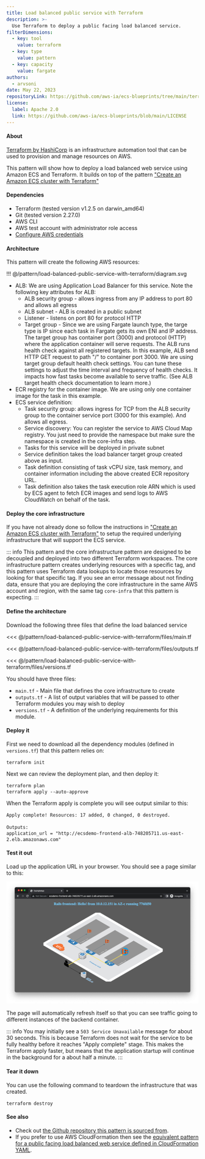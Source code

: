 ```yaml
---
title: Load balanced public service with Terraform
description: >-
  Use Terraform to deploy a public facing load balanced service.
filterDimensions:
  - key: tool
    value: terraform
  - key: type
    value: pattern
  - key: capacity
    value: fargate
authors:
  - arvsoni
date: May 22, 2023
repositoryLink: https://github.com/aws-ia/ecs-blueprints/tree/main/terraform/fargate-examples/lb-service
license:
  label: Apache 2.0
  link: https://github.com/aws-ia/ecs-blueprints/blob/main/LICENSE
---
```


#### About

[Terraform by HashiCorp](https://www.terraform.io/) is an infrastructure automation tool that can be used to provision and manage resources on AWS.

This pattern will show how to deploy a load balanced web service using Amazon ECS and Terraform. It builds on top of the pattern ["Create an Amazon ECS cluster with Terraform"](/amazon-ecs-cluster-with-terraform)

#### Dependencies

- Terraform (tested version v1.2.5 on darwin_amd64)
- Git (tested version 2.27.0)
- AWS CLI
- AWS test account with administrator role access
- [Configure AWS credentials](https://docs.aws.amazon.com/cli/latest/userguide/cli-chap-configure.html)

#### Architecture

This pattern will create the following AWS resources:

!!! @/pattern/load-balanced-public-service-with-terraform/diagram.svg

* ALB: We are using Application Load Balancer for this service. Note the following key attributes for ALB:
  - ALB security group - allows ingress from any IP address to port 80 and allows all egress
  - ALB subnet - ALB is created in a public subnet
  - Listener - listens on port 80 for protocol HTTP
  - Target group - Since we are using Fargate launch type, the targe type is IP since each task in Fargate gets its own ENI and IP address. The target group has container port (3000) and protocol (HTTP) where the application container will serve requests. The ALB runs health check against all registered targets. In this example, ALB send HTTP GET request to path "/" to container port 3000. We are using target group default health check settings. You can tune these settings to adjust the time interval and frequency of health checks. It impacts how fast tasks become available to serve traffic. (See ALB target health check documentation to learn more.)
* ECR registry for the container image. We are using only one container image for the task in this example.
* ECS service definition:
  - Task security group: allows ingress for TCP from the ALB security group to the container service port (3000 for this example). And allows all egress.
  - Service discovery: You can register the service to AWS Cloud Map registry. You just need to provide the namespace but make sure the namespace is created in the core-infra step.
  - Tasks for this service will be deployed in private subnet
  - Service definition takes the load balancer target group created above as input.
  - Task definition consisting of task vCPU size, task memory, and container information including the above created ECR repository URL.
  - Task definition also takes the task execution role ARN which is used by ECS agent to fetch ECR images and send logs to AWS CloudWatch on behalf of the task.

#### Deploy the core infrastructure

If you have not already done so follow the instructions in ["Create an Amazon ECS cluster with Terraform"](/amazon-ecs-cluster-with-terraform) to setup the required underlying infrastructure that will support the ECS service.

::: info
This pattern and the core infrastructure pattern are designed to be decoupled and deployed into two different Terraform workspaces. The core infrastructure pattern creates underlying resources with a specific tag, and this pattern uses Terraform data lookups to locate those resources by looking for that specific tag. If you see an error message about not finding data, ensure that you are deploying the core infrastructure in the same AWS account and region, with the same tag `core-infra` that this pattern is expecting.
:::

#### Define the architecture

Download the following three files that define the load balanced service

<tabs>
<tab label="main.tf">

<!-- https://github.com/aws-ia/ecs-blueprints/blob/main/terraform/fargate-examples/lb-service/main.tf -->
<<< @/pattern/load-balanced-public-service-with-terraform/files/main.tf

</tab>
<tab label="outputs.tf">

<<< @/pattern/load-balanced-public-service-with-terraform/files/outputs.tf

</tab>
<tab label="versions.tf">

<<< @/pattern/load-balanced-public-service-with-terraform/files/versions.tf

</tab>
</tabs>

You should have three files:

- `main.tf` - Main file that defines the core infrastructure to create
- `outputs.tf` - A list of output variables that will be passed to other Terraform modules you may wish to deploy
- `versions.tf` - A definition of the underlying requirements for this module.

#### Deploy it

First we need to download all the dependency modules (defined in `versions.tf`) that this pattern relies on:

```shell
terraform init
```

Next we can review the deployment plan, and then deploy it:

```shell
terraform plan
terraform apply --auto-approve
```

When the Terraform apply is complete you will see output similar to this:

```
Apply complete! Resources: 17 added, 0 changed, 0 destroyed.

Outputs:
application_url = "http://ecsdemo-frontend-alb-748205711.us-east-2.elb.amazonaws.com"
```

#### Test it out

Load up the application URL in your browser. You should see a page similar to this:

![](files/screenshot.png)

The page will automatically refresh itself so that you can see traffic going to different instances of the backend container.

::: info
You may initially see a `503 Service Unavailable` message for about 30 seconds. This is because Terraform does not wait for the service to be fully healthy before it reaches "Apply complete" stage. This makes the Terraform apply faster, but means that the application startup will continue in the background for a about half a minute.
:::

#### Tear it down

You can use the following command to teardown the infrastructure that was created.

```shell
terraform destroy
```

#### See also

* Check out [the Github repository this pattern is sourced from](https://github.com/aws-ia/ecs-blueprints/tree/main/terraform/fargate-examples/lb-service).
* If you prefer to use AWS CloudFormation then see the [equivalent pattern for a public facing load balanced web service defined in CloudFormation YAML](/public-facing-web-ecs-fargate-cloudformation).